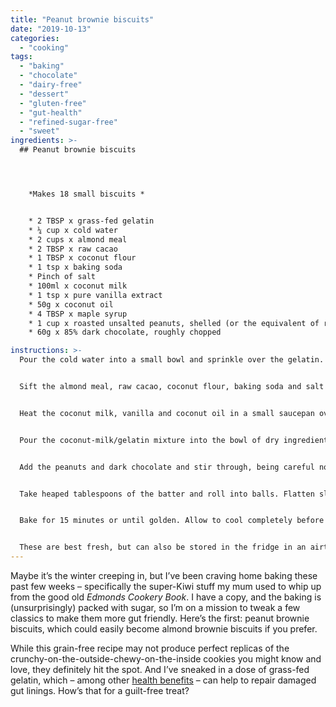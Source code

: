 ```yaml
---
title: "Peanut brownie biscuits"
date: "2019-10-13"
categories: 
  - "cooking"
tags: 
  - "baking"
  - "chocolate"
  - "dairy-free"
  - "dessert"
  - "gluten-free"
  - "gut-health"
  - "refined-sugar-free"
  - "sweet"
ingredients: >-
  ## Peanut brownie biscuits




    *Makes 18 small biscuits *


    * 2 TBSP x grass-fed gelatin
    * ¼ cup x cold water
    * 2 cups x almond meal
    * 2 TBSP x raw cacao
    * 1 TBSP x coconut flour
    * 1 tsp x baking soda
    * Pinch of salt
    * 100ml x coconut milk
    * 1 tsp x pure vanilla extract
    * 50g x coconut oil
    * 4 TBSP x maple syrup
    * 1 cup x roasted unsalted peanuts, shelled (or the equivalent of roughly chopped almonds if you prefer)
    * 60g x 85% dark chocolate, roughly chopped

instructions: >-
  Pour the cold water into a small bowl and sprinkle over the gelatin. Stir to combine, making sure to remove any lumps as you go, and let sit for around 5 minutes until it sets.


  Sift the almond meal, raw cacao, coconut flour, baking soda and salt into a large bowl. Stir to combine.


  Heat the coconut milk, vanilla and coconut oil in a small saucepan over a medium heat until the oil dissolves. Remove from the heat and stir in the gelatin until it dissolves, then add the honey and mix to combine.


  Pour the coconut-milk/gelatin mixture into the bowl of dry ingredients and gently mix until smooth.


  Add the peanuts and dark chocolate and stir through, being careful not to over-mix. Allow the batter to sit for around 10 minutes until it thickens up.


  Take heaped tablespoons of the batter and roll into balls. Flatten slightly with a fork and place on a lightly greased baking tray, or a tray with a sheet of baking paper.


  Bake for 15 minutes or until golden. Allow to cool completely before serving.


  These are best fresh, but can also be stored in the fridge in an airtight container for up to a week.
---
```

Maybe it’s the winter creeping in, but I’ve been craving home baking these past few weeks – specifically the super-Kiwi stuff my mum used to whip up from the good old _Edmonds Cookery Book_. I have a copy, and the baking is (unsurprisingly) packed with sugar, so I’m on a mission to tweak a few classics to make them more gut friendly. Here’s the first: peanut brownie biscuits, which could easily become almond brownie biscuits if you prefer.

While this grain-free recipe may not produce perfect replicas of the crunchy-on-the-outside-chewy-on-the-inside cookies you might know and love, they definitely hit the spot. And I’ve sneaked in a dose of grass-fed gelatin, which – among other [health benefits](https://cookingwithnothing.com/chocolate-and-cardamom-gummy-squares/) – can help to repair damaged gut linings. How’s that for a guilt-free treat?
